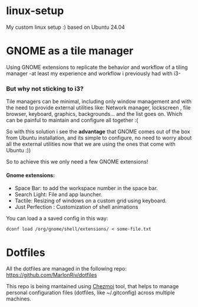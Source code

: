 # linux-setup
My custom linux setup :)
based on Ubuntu 24.04

# GNOME as a tile manager
Using GNOME extensions to replicate the behavior and workflow of a tiling manager -at least my experience and workflow i previously had with i3- 

### But why not sticking to i3?
Tile managers can be minimal, including only window management and with the need to provide external utilities like: Network manager, lockscreen , file browser, keyboard, graphics, backgrounds... and the list goes on. Which can be painful to maintain and configure all together :(

So with this solution i see the **advantage** that GNOME comes out of the box from Ubuntu installation, and  its simple to configure, no need to worry about all the external utilities now that we are using the ones that come with Ubuntu :))

So to achieve this we only need a few GNOME extensions!

#### Gnome extensions: 
  - Space Bar: to add the workspace number in the space bar.
  - Search Light: File and app launcher.
  - Tactile: Resizing of windows on a custom grid using keyboard.
  - Just Perfection : Customization of shell animations

You can load a a saved config in this way:

```shell
dconf load /org/gnome/shell/extensions/ < some-file.txt
```

# Dotfiles 
All the dotfiles are managed in the following repo:
https://github.com/MarlonRiv/dotfiles

This repo is being mantained using [Chezmoi](https://github.com/twpayne/chezmoi) tool, that helps to manage personal configuration files (dotfiles, like ~/.gitconfig) across multiple machines.
